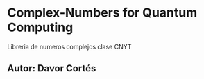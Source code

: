 # Complex-Numbers for Quantum Computing
Libreria de numeros complejos clase CNYT

## Autor: Davor Cortés
